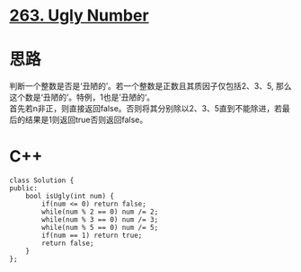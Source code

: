 # [263. Ugly Number](https://leetcode.com/problems/ugly-number/description/)
# 思路
判断一个整数是否是‘丑陋的’。若一个整数是正数且其质因子仅包括2、3、5, 那么这个数是‘丑陋的’。特例，1也是’丑陋的‘。  
首先若n非正，则直接返回false。否则将其分别除以2、3、5直到不能除进，若最后的结果是1则返回true否则返回false。 
# C++
```
class Solution {
public:
    bool isUgly(int num) {
        if(num <= 0) return false;
        while(num % 2 == 0) num /= 2;
        while(num % 3 == 0) num /= 3;
        while(num % 5 == 0) num /= 5;
        if(num == 1) return true;
        return false;
    }
};
```
